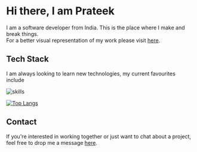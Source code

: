 # Hi there, I am Prateek

I am a software developer from India. This is the place where I make and break things.  
For a better visual representation of my work please visit [here](https://prateek18801.github.io/portfolio/).

## Tech Stack

I am always looking to learn new technologies, my current favourites include

![skills](https://skillicons.dev/icons?i=react,tailwind,nodejs,express,mongodb,figma)

[![Top Langs](https://github-readme-stats.vercel.app/api/top-langs/?username=prateek18801&layout=compact&theme=dark&hide_border=true)](https://github.com/prateek18801/github-readme-stats)

## Contact

If you're interested in working together or just want to chat about a project, feel free to drop me a message [here](https://prateek18801.github.io/portfolio/).